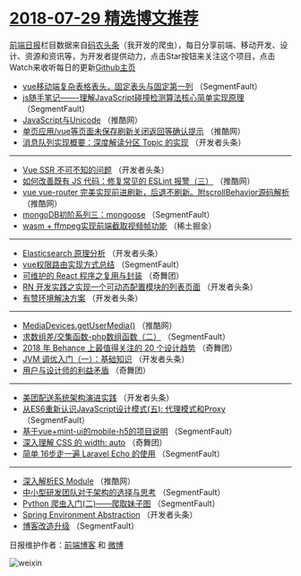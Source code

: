 # [2018-07-29 精选博文推荐](https://toutiao.qdkfweb.cn/date/2018/07/29)

[前端日报](https://qdkfweb.cn/c/news)栏目数据来自[码农头条](https://toutiao.qdkfweb.cn/)（我开发的爬虫），每日分享前端、移动开发、设计、资源和资讯等，为开发者提供动力，点击Star按钮来关注这个项目，点击Watch来收听每日的更新[Github主页](https://github.com/kujian/frontendDaily)
* [vue移动端复杂表格表头，固定表头与固定第一列](https://toutiao.qdkfweb.cn/81310.html) （SegmentFault）
* [js随手笔记&#8212;&#8212;-理解JavaScript碰撞检测算法核心简单实现原理](https://toutiao.qdkfweb.cn/81312.html) （SegmentFault）
* [JavaScript与Unicode](https://toutiao.qdkfweb.cn/81344.html) （推酷网）
* [单页应用/vue等页面未保存刷新关闭返回等确认提示](https://toutiao.qdkfweb.cn/81345.html) （推酷网）
* [消息队列实现概要：深度解读分区 Topic 的实现](https://toutiao.qdkfweb.cn/81324.html) （开发者头条）

***
* [Vue SSR 不可不知的问题](https://toutiao.qdkfweb.cn/81325.html) （开发者头条）
* [如何改善既有 JS 代码：修复常见的 ESLint 报警（三）](https://toutiao.qdkfweb.cn/81347.html) （推酷网）
* [vue vue-router 完美实现前进刷新，后退不刷新。附scrollBehavior源码解析](https://toutiao.qdkfweb.cn/81348.html) （推酷网）
* [mongoDB初阶系列三：mongoose](https://toutiao.qdkfweb.cn/81304.html) （SegmentFault）
* [wasm + ffmpeg实现前端截取视频帧功能](https://toutiao.qdkfweb.cn/81317.html) （稀土掘金）

***
* [Elasticsearch 原理分析](https://toutiao.qdkfweb.cn/81330.html) （开发者头条）
* [vue权限路由实现方式总结](https://toutiao.qdkfweb.cn/81307.html) （SegmentFault）
* [可维护的 React 程序之复用与封装](https://toutiao.qdkfweb.cn/81355.html) （奇舞团）
* [RN 开发实践之实现一个可动态配置模块的列表页面](https://toutiao.qdkfweb.cn/81331.html) （开发者头条）
* [有赞环境解决方案](https://toutiao.qdkfweb.cn/81321.html) （开发者头条）

***
* [MediaDevices.getUserMedia()](https://toutiao.qdkfweb.cn/81343.html) （推酷网）
* [求数组差/交集函数-php数组函数（二）](https://toutiao.qdkfweb.cn/81309.html) （SegmentFault）
* [2018 年 ​Behance 上最值得关注的 20 个设计趋势](https://toutiao.qdkfweb.cn/81357.html) （奇舞团）
* [JVM 调优入门（一）：基础知识](https://toutiao.qdkfweb.cn/81322.html) （开发者头条）
* [用户与设计师的利益矛盾](https://toutiao.qdkfweb.cn/81358.html) （奇舞团）

***
* [美团配送系统架构演进实践](https://toutiao.qdkfweb.cn/81323.html) （开发者头条）
* [从ES6重新认识JavaScript设计模式(五): 代理模式和Proxy](https://toutiao.qdkfweb.cn/81300.html) （SegmentFault）
* [基于vue+mint-ui的mobile-h5的项目说明](https://toutiao.qdkfweb.cn/81311.html) （SegmentFault）
* [深入理解 CSS 的 width: auto](https://toutiao.qdkfweb.cn/81359.html) （奇舞团）
* [简单 16步走一遍 Laravel Echo 的使用](https://toutiao.qdkfweb.cn/81301.html) （SegmentFault）

***
* [深入解析ES Module](https://toutiao.qdkfweb.cn/81346.html) （推酷网）
* [中小型研发团队对于架构的选择与思考](https://toutiao.qdkfweb.cn/81302.html) （SegmentFault）
* [Python 爬虫入门(二)——爬取妹子图](https://toutiao.qdkfweb.cn/81313.html) （SegmentFault）
* [Spring Environment Abstraction](https://toutiao.qdkfweb.cn/81326.html) （开发者头条）
* [博客改造升级](https://toutiao.qdkfweb.cn/81303.html) （SegmentFault）

日报维护作者：[前端博客](https://qdkfweb.cn/) 和 [微博](https://qdkfweb.cn/go/weibo)

![weixin](https://user-images.githubusercontent.com/3055447/38468989-651132ac-3b80-11e8-8e6b-15122322a9d7.png)